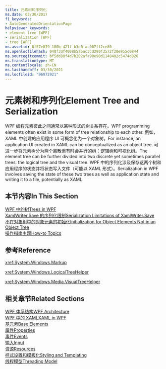 ```yaml
---
title: 元素树和序列化
ms.date: 03/30/2017
f1_keywords:
- AutoGeneratedOrientationPage
helpviewer_keywords:
- element tree [WPF]
- serialization [WPF]
- tree [WPF]
ms.assetid: 8f57e879-180b-421f-b3d0-ac007ff2ce80
ms.openlocfilehash: 040f3df4008b5a5ac3cd290f3572f20e955c0844
ms.sourcegitcommit: bf5dd80f4d7b202afa90e90d1148402c5474d826
ms.translationtype: MT
ms.contentlocale: zh-CN
ms.lasthandoff: 03/30/2021
ms.locfileid: "96972921"
---
```

# <a name="element-tree-and-serialization"></a><span data-ttu-id="5366e-102">元素树和序列化</span><span class="sxs-lookup"><span data-stu-id="5366e-102">Element Tree and Serialization</span></span>
<span data-ttu-id="5366e-103">WPF 编程元素彼此之间通常以某种形式的树关系存在。</span><span class="sxs-lookup"><span data-stu-id="5366e-103">WPF programming elements often exist in some form of tree relationship to each other.</span></span> <span data-ttu-id="5366e-104">例如，XAML 中创建的应用程序 UI 可概念化为一个对象树。</span><span class="sxs-lookup"><span data-stu-id="5366e-104">For instance, an application UI created in XAML can be conceptualized as an object tree.</span></span> <span data-ttu-id="5366e-105">可进一步将元素树分为两个离散但有时会并行的树：逻辑树和可视化树。</span><span class="sxs-lookup"><span data-stu-id="5366e-105">The element tree can be further divided into two discrete yet sometimes parallel trees: the logical tree and the visual tree.</span></span> <span data-ttu-id="5366e-106">WPF 中的序列化涉及保存这两个树和应用程序的状态并将状态写入文件（可能以 XAML 形式）。</span><span class="sxs-lookup"><span data-stu-id="5366e-106">Serialization in WPF involves saving the state of these two trees as well as application state and writing it to a file, potentially as XAML.</span></span>  
  
## <a name="in-this-section"></a><span data-ttu-id="5366e-107">本节内容</span><span class="sxs-lookup"><span data-stu-id="5366e-107">In This Section</span></span>  
 [<span data-ttu-id="5366e-108">WPF 中的树</span><span class="sxs-lookup"><span data-stu-id="5366e-108">Trees in WPF</span></span>](trees-in-wpf.md)  
 [<span data-ttu-id="5366e-109">XamlWriter.Save 的序列化限制</span><span class="sxs-lookup"><span data-stu-id="5366e-109">Serialization Limitations of XamlWriter.Save</span></span>](serialization-limitations-of-xamlwriter-save.md)  
 [<span data-ttu-id="5366e-110">不在对象树中的对象元素的初始化</span><span class="sxs-lookup"><span data-stu-id="5366e-110">Initialization for Object Elements Not in an Object Tree</span></span>](initialization-for-object-elements-not-in-an-object-tree.md)  
 [<span data-ttu-id="5366e-111">操作指南主题</span><span class="sxs-lookup"><span data-stu-id="5366e-111">How-to Topics</span></span>](element-tree-and-serialization-how-to-topics.md)  
  
## <a name="reference"></a><span data-ttu-id="5366e-112">参考</span><span class="sxs-lookup"><span data-stu-id="5366e-112">Reference</span></span>  
 <xref:System.Windows.Markup>  
  
 <xref:System.Windows.LogicalTreeHelper>  
  
 <xref:System.Windows.Media.VisualTreeHelper>  
  
## <a name="related-sections"></a><span data-ttu-id="5366e-113">相关章节</span><span class="sxs-lookup"><span data-stu-id="5366e-113">Related Sections</span></span>  
 [<span data-ttu-id="5366e-114">WPF 体系结构</span><span class="sxs-lookup"><span data-stu-id="5366e-114">WPF Architecture</span></span>](wpf-architecture.md)  
  [<span data-ttu-id="5366e-115">WPF 中的 XAML</span><span class="sxs-lookup"><span data-stu-id="5366e-115">XAML in WPF</span></span>](xaml-in-wpf.md)  
  [<span data-ttu-id="5366e-116">基元素</span><span class="sxs-lookup"><span data-stu-id="5366e-116">Base Elements</span></span>](base-elements.md)  
  [<span data-ttu-id="5366e-117">属性</span><span class="sxs-lookup"><span data-stu-id="5366e-117">Properties</span></span>](properties-wpf.md)  
  [<span data-ttu-id="5366e-118">事件</span><span class="sxs-lookup"><span data-stu-id="5366e-118">Events</span></span>](events-wpf.md)  
  [<span data-ttu-id="5366e-119">输入</span><span class="sxs-lookup"><span data-stu-id="5366e-119">Input</span></span>](input-wpf.md)  
  [<span data-ttu-id="5366e-120">资源</span><span class="sxs-lookup"><span data-stu-id="5366e-120">Resources</span></span>](resources-wpf.md)  
  [<span data-ttu-id="5366e-121">样式设置和模板化</span><span class="sxs-lookup"><span data-stu-id="5366e-121">Styling and Templating</span></span>](/dotnet/desktop-wpf/fundamentals/styles-templates-overview)  
  [<span data-ttu-id="5366e-122">线程模型</span><span class="sxs-lookup"><span data-stu-id="5366e-122">Threading Model</span></span>](threading-model.md)
